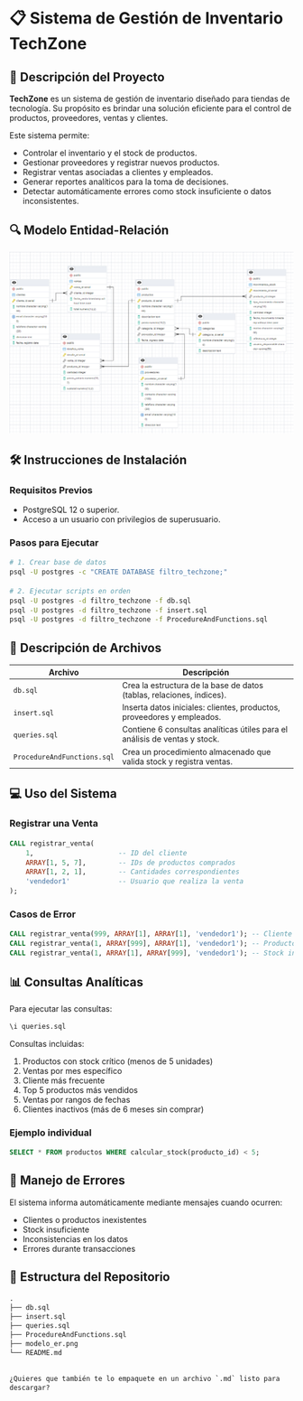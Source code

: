 # 📋 Sistema de Gestión de Inventario TechZone

## 📌 Descripción del Proyecto

**TechZone** es un sistema de gestión de inventario diseñado para tiendas de tecnología. Su propósito es brindar una solución eficiente para el control de productos, proveedores, ventas y clientes.

Este sistema permite:

- Controlar el inventario y el stock de productos.  
- Gestionar proveedores y registrar nuevos productos.  
- Registrar ventas asociadas a clientes y empleados.  
- Generar reportes analíticos para la toma de decisiones.  
- Detectar automáticamente errores como stock insuficiente o datos inconsistentes.

## 🔍 Modelo Entidad-Relación

![Diagrama E-R](./Images/modelo_er.png)

## 🛠 Instrucciones de Instalación

### Requisitos Previos

- PostgreSQL 12 o superior.  
- Acceso a un usuario con privilegios de superusuario.

### Pasos para Ejecutar

```bash
# 1. Crear base de datos
psql -U postgres -c "CREATE DATABASE filtro_techzone;"

# 2. Ejecutar scripts en orden
psql -U postgres -d filtro_techzone -f db.sql
psql -U postgres -d filtro_techzone -f insert.sql
psql -U postgres -d filtro_techzone -f ProcedureAndFunctions.sql
```

## 📂 Descripción de Archivos

| Archivo                     | Descripción                                                                 |
|----------------------------|-----------------------------------------------------------------------------|
| `db.sql`                   | Crea la estructura de la base de datos (tablas, relaciones, índices).       |
| `insert.sql`               | Inserta datos iniciales: clientes, productos, proveedores y empleados.      |
| `queries.sql`              | Contiene 6 consultas analíticas útiles para el análisis de ventas y stock.  |
| `ProcedureAndFunctions.sql`| Crea un procedimiento almacenado que valida stock y registra ventas.        |

## 💻 Uso del Sistema

### Registrar una Venta

```sql
CALL registrar_venta(
    1,                     -- ID del cliente
    ARRAY[1, 5, 7],        -- IDs de productos comprados
    ARRAY[1, 2, 1],        -- Cantidades correspondientes
    'vendedor1'            -- Usuario que realiza la venta
);
```

### Casos de Error

```sql
CALL registrar_venta(999, ARRAY[1], ARRAY[1], 'vendedor1'); -- Cliente inexistente
CALL registrar_venta(1, ARRAY[999], ARRAY[1], 'vendedor1'); -- Producto inexistente
CALL registrar_venta(1, ARRAY[1], ARRAY[999], 'vendedor1'); -- Stock insuficiente
```

## 📊 Consultas Analíticas

Para ejecutar las consultas:

```sql
\i queries.sql
```

Consultas incluidas:

1. Productos con stock crítico (menos de 5 unidades)  
2. Ventas por mes específico  
3. Cliente más frecuente  
4. Top 5 productos más vendidos  
5. Ventas por rangos de fechas  
6. Clientes inactivos (más de 6 meses sin comprar)

### Ejemplo individual

```sql
SELECT * FROM productos WHERE calcular_stock(producto_id) < 5;
```

## 🚨 Manejo de Errores

El sistema informa automáticamente mediante mensajes cuando ocurren:

- Clientes o productos inexistentes  
- Stock insuficiente  
- Inconsistencias en los datos  
- Errores durante transacciones

## 📁 Estructura del Repositorio

```
.
├── db.sql
├── insert.sql
├── queries.sql
├── ProcedureAndFunctions.sql
├── modelo_er.png
└── README.md
```
```

¿Quieres que también te lo empaquete en un archivo `.md` listo para descargar?
